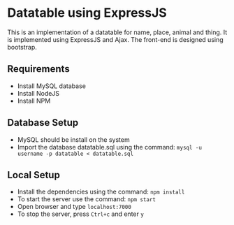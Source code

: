 # Datatable using ExpressJS

This is an implementation of a datatable for name, place, animal and thing. It is implemented using ExpressJS and Ajax. The front-end is designed using bootstrap.

## Requirements

- Install MySQL database
- Install NodeJS
- Install NPM

## Database Setup

- MySQL should be install on the system
- Import the database datatable.sql using the command:
`mysql -u username -p datatable < datatable.sql`

## Local Setup

- Install the dependencies using the command:
`npm install`
- To start the server use the command:
`npm start`
- Open browser and type `localhost:7000`
- To stop the server, press `Ctrl+c` and enter `y`
